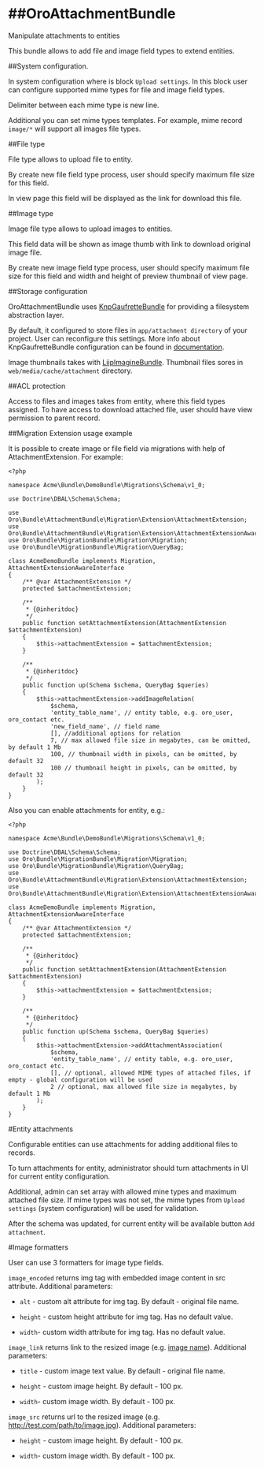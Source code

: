 ##OroAttachmentBundle
===================

Manipulate attachments to entities

This bundle allows to add file and image field types to extend entities.

##System configuration.

In system configuration where is block `Upload settings`. In this block user can configure supported mime types for file and image field types.

Delimiter between each mime type is new line.

Additional you can set mime types templates. For example, mime record `image/*` will support all images file types.

##File type

File type allows to upload file to entity. 

By create new file field type process, user should specify maximum file size for this field.

In view page this field will be displayed as the link for download this file.

##Image type

Image file type allows to upload images to entities.

This field data will be shown as image thumb with link to download original image file.

By create new image field type process, user should specify maximum file size for this field and width and height of preview thumbnail of view page.

##Storage configuration

OroAttachmentBundle uses [KnpGaufretteBundle](https://github.com/KnpLabs/KnpGaufretteBundle) for providing a filesystem abstraction layer.

By default, it configured to store files in `app/attachment directory` of your project. User can reconfigure this settings. More info about KnpGaufretteBundle configuration can be found in [documentation](https://github.com/KnpLabs/KnpGaufretteBundle/blob/master/README.markdown).

Image thumbnails takes with [LiipImagineBundle](https://github.com/liip/LiipImagineBundle). Thumbnail files sores in `web/media/cache/attachment` directory.

##ACL protection

Access to files and images takes from entity, where this field types assigned. To have access to download attached file, user should have view permission to parent record.


##Migration Extension usage example

It is possible to create image or file field via migrations with help of AttachmentExtension. For example:

```
<?php

namespace Acme\Bundle\DemoBundle\Migrations\Schema\v1_0;

use Doctrine\DBAL\Schema\Schema;

use Oro\Bundle\AttachmentBundle\Migration\Extension\AttachmentExtension;
use Oro\Bundle\AttachmentBundle\Migration\Extension\AttachmentExtensionAwareInterface;
use Oro\Bundle\MigrationBundle\Migration\Migration;
use Oro\Bundle\MigrationBundle\Migration\QueryBag;

class AcmeDemoBundle implements Migration, AttachmentExtensionAwareInterface
{
    /** @var AttachmentExtension */
    protected $attachmentExtension;

    /**
     * {@inheritdoc}
     */
    public function setAttachmentExtension(AttachmentExtension $attachmentExtension)
    {
        $this->attachmentExtension = $attachmentExtension;
    }

    /**
     * {@inheritdoc}
     */
    public function up(Schema $schema, QueryBag $queries)
    {
        $this->attachmentExtension->addImageRelation(
            $schema,
            'entity_table_name', // entity table, e.g. oro_user, oro_contact etc.
            'new_field_name', // field name
            [], //additional options for relation
            7, // max allowed file size in megabytes, can be omitted, by default 1 Mb
            100, // thumbnail width in pixels, can be omitted, by default 32
            100 // thumbnail height in pixels, can be omitted, by default 32
        );
    }
}

```

Also you can enable attachments for entity, e.g.:

```
<?php

namespace Acme\Bundle\DemoBundle\Migrations\Schema\v1_0;

use Doctrine\DBAL\Schema\Schema;
use Oro\Bundle\MigrationBundle\Migration\Migration;
use Oro\Bundle\MigrationBundle\Migration\QueryBag;
use Oro\Bundle\AttachmentBundle\Migration\Extension\AttachmentExtension;
use Oro\Bundle\AttachmentBundle\Migration\Extension\AttachmentExtensionAwareInterface;

class AcmeDemoBundle implements Migration, AttachmentExtensionAwareInterface
{
    /** @var AttachmentExtension */
    protected $attachmentExtension;

    /**
     * {@inheritdoc}
     */
    public function setAttachmentExtension(AttachmentExtension $attachmentExtension)
    {
        $this->attachmentExtension = $attachmentExtension;
    }

    /**
     * {@inheritdoc}
     */
    public function up(Schema $schema, QueryBag $queries)
    {
        $this->attachmentExtension->addAttachmentAssociation(
            $schema,
            'entity_table_name', // entity table, e.g. oro_user, oro_contact etc.
            [], // optional, allowed MIME types of attached files, if empty - global configuration will be used
            2 // optional, max allowed file size in megabytes, by default 1 Mb
        );
    }
}
```

#Entity attachments

Configurable entities can use attachments for adding additional files to records.

To turn attachments for entity, administrator should turn attachments in UI for current entity configuration.

Additional, admin can set array with allowed mine types and maximum attached file size. 
If mime types was not set, the mime types from `Upload settings` (system configuration) will be used for validation.

After the schema was updated, for current entity will be available button `Add attachment`.

#Image formatters

User can use 3 formatters for image type fields.

`image_encoded` returns img tag with embedded image content in src attribute. Additional parameters:

- `alt` - custom alt attribute for img tag. By default - original file name.

- `height` - custom height attribute for img tag. Has no default value.

- `width`- custom width attribute for img tag. Has no default value.

`image_link` returns link to the resized image (e.g. <a href='http://test.com/path/to/image.jpg'>image name</a>). Additional parameters:

- `title` - custom image text value. By default - original file name.

- `height` - custom image height. By default - 100 px.

- `width`- custom image width. By default - 100 px.

`image_src` returns url to the resized image (e.g. http://test.com/path/to/image.jpg). Additional parameters:

- `height` - custom image height. By default - 100 px.

- `width`- custom image width. By default - 100 px.